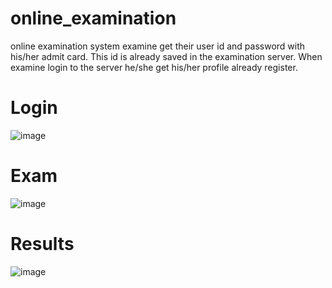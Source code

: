 # online_examination
online examination system examine get their user id and password with his/her admit  card. This id is already saved in the examination server. When examine login to the server  he/she get his/her profile already register.
# Login
![image](https://github.com/jithenderpara/online_examination/assets/21219475/3c73e426-012a-4505-9a00-a0c7210d8532)

# Exam
![image](https://github.com/jithenderpara/online_examination/assets/21219475/f1984721-b3cc-4246-a785-adbc9cea8ba2)

# Results
![image](https://github.com/jithenderpara/online_examination/assets/21219475/9dcb9e9b-5029-4541-9051-c8aff62f2881)
